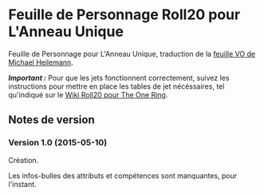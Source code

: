 # Feuille de Personnage Roll20 pour L'Anneau Unique

Feuille de Personnage pour L'Anneau Unique, traduction de la [feuille VO de Michael Heilemann](https://github.com/Roll20/roll20-character-sheets/tree/master/The%20One%20Ring).

***Important :*** Pour que les jets fonctionnent correctement, suivez les instructions pour mettre en place les tables de jet n&eacute;c&eacute;ssaires, tel qu'indiqu&eacute; sur le [Wiki Roll20 pour The One Ring](https://wiki.roll20.net/The_One_Ring).

## Notes de version

### Version 1.0 (2015-05-10)

Cr&eacute;ation.

Les infos-bulles des attributs et comp&eacute;tences sont manquantes, pour l'instant.
